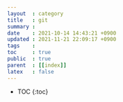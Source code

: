 ```yaml
---
layout  : category
title   : git
summary : 
date    : 2021-10-14 14:43:21 +0900
updated : 2021-11-21 22:09:17 +0900
tags    : 
toc     : true
public  : true
parent  : [[index]]
latex   : false
---
```

* TOC
{:toc}
